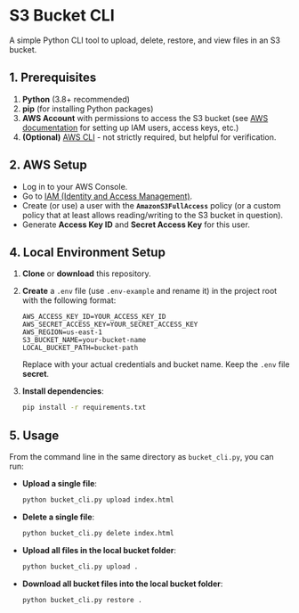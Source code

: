 # S3 Bucket CLI

A simple Python CLI tool to upload, delete, restore, and view files in an S3 bucket.

## 1. Prerequisites

1. **Python** (3.8+ recommended)
2. **pip** (for installing Python packages)
3. **AWS Account** with permissions to access the S3 bucket (see [AWS documentation](https://docs.aws.amazon.com/cli/latest/userguide/cli-chap-welcome.html) for setting up IAM users, access keys, etc.)
4. **(Optional)** [AWS CLI](https://docs.aws.amazon.com/cli/latest/userguide/getting-started-install.html) - not strictly required, but helpful for verification.

## 2. AWS Setup

- Log in to your AWS Console.
- Go to [IAM (Identity and Access Management)](https://console.aws.amazon.com/iam/home?region=us-east-1#/home).
- Create (or use) a user with the **`AmazonS3FullAccess`** policy (or a custom policy that at least allows reading/writing to the S3 bucket in question).
- Generate **Access Key ID** and **Secret Access Key** for this user.

## 4. Local Environment Setup

1. **Clone** or **download** this repository.
2. **Create** a `.env` file (use `.env-example` and rename it) in the project root with the following format:

    ```text
    AWS_ACCESS_KEY_ID=YOUR_ACCESS_KEY_ID
    AWS_SECRET_ACCESS_KEY=YOUR_SECRET_ACCESS_KEY
    AWS_REGION=us-east-1
    S3_BUCKET_NAME=your-bucket-name
    LOCAL_BUCKET_PATH=bucket-path
    ```

   Replace with your actual credentials and bucket name. Keep the `.env` file **secret**.

3. **Install dependencies**:

    ```bash
    pip install -r requirements.txt
    ```

## 5. Usage

From the command line in the same directory as `bucket_cli.py`, you can run:

- **Upload a single file**:
  ```bash
  python bucket_cli.py upload index.html
  ```

- **Delete a single file**:
  ```bash
  python bucket_cli.py delete index.html
  ```

- **Upload all files in the local bucket folder**:
  ```bash
  python bucket_cli.py upload .
  ```

- **Download all bucket files into the local bucket folder**:
  ```bash
  python bucket_cli.py restore .
  ```
